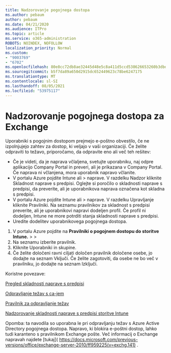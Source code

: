 ```yaml
---
title: Nadzorovanje pogojnega dostopa
ms.author: pebaum
author: pebaum
ms.date: 04/21/2020
ms.audience: ITPro
ms.topic: article
ms.service: o365-administration
ROBOTS: NOINDEX, NOFOLLOW
localization_priority: Normal
ms.custom:
- "9003769"
- "6702"
ms.openlocfilehash: 80e8cc72db8ae32445d48e5c8a411d5ccd538626653260b3dbd28a247561e888
ms.sourcegitcommit: b5f7da89a650d2915dc652449623c78be6247175
ms.translationtype: MT
ms.contentlocale: sl-SI
ms.lasthandoff: 08/05/2021
ms.locfileid: "53975117"
---
```

# <a name="monitoring-conditional-access-for-exchange"></a>Nadzorovanje pogojnega dostopa za Exchange

Uporabniki s pogojnim dostopom prejmejo e-poštno obvestilo, če ne izpolnjujejo zahtev za dostop, ki veljajo v vaši organizaciji. Če želite odpraviti to težavo, priporočamo, da odpravite eno ali več teh rešitev:

- Če je videti, da je naprava včlaljena, svetujte uporabniku, naj odpre aplikacijo Company Portal in preveri, ali je prikazana v Company Portal. Če naprava ni včlanjena, mora uporabnik napravo včlanite.
- V portalu Azure pojdite Intune ali > naprave. V razdelku Nadzor kliknite Skladnost naprave s predpisi. Oglejte si poročilo o skladnosti naprave s predpisi, da preverite, ali je uporabnikova naprava označena kot skladna s predpisi.
- V portalu Azure pojdite Intune ali > naprave. V razdelku Upravljanje kliknite Pravilniki. Na seznamu pravilnikov za skladnost s predpisi preverite, ali je uporabnikovi napravi dodeljen profil. Če profil ni dodeljen, Intune ne more potrditi stanja skladnosti naprave s predpisi.
- Uredite dodelitev uporabnikovega pogojnega dostopa.

1. V portalu Azure pojdite na **Pravilniki o pogojnem dostopu do storitve Intune.**  >    >  
2. Na seznamu izberite pravilnik.
3. Kliknite Uporabniki in skupine.
4. Če želite določeni ravni ciljati določen pravilnik določene osebe, jo dodajte na seznam Vključi. Če želite zagotoviti, da osebe ne bo več v pravilniku, jo dodajte na seznam Izključi.

Koristne povezave:

[Pregled skladnosti naprave s predpisi](https://docs.microsoft.com/intune/device-compliance-get-started)

[Odpravljanje težav s ca-jem](https://docs.microsoft.com/intune/troubleshoot-conditional-access)

[Pravilnik za odpravljanje težav](https://docs.microsoft.com/troubleshoot/mem/intune/troubleshoot-policies-in-microsoft-intune)

[Nadzorovanje skladnosti naprave s predpisi storitve Intune](https://docs.microsoft.com/intune/compliance-policy-monitor)

Opomba: ta navodila so uporabna le pri odpravljanju težav s Azure Active Directory pogojnega dostopa. Napravo, ki blokira e-poštni dostop, lahko tudi karanteno s pravilnikom Exchange pošte. Več informacij o Exchange napravah najdete [tukaj]( https://docs.microsoft.com/previous-versions/office/exchange-server-2010/ff959225(v=exchg.141) .
